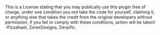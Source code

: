 This is a License stating that you may publically use this plugin free of charge, under one condition you not take the code for yourself, claiming it, or anything else that takes the credit from the original developers without permission, if you fail to comply with these conditions, action will be taken! -Pizzahaet, ZorexDesigns, Derpific.
